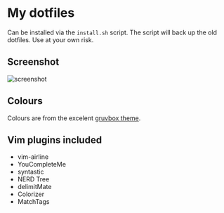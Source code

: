 # My dotfiles

Can be installed via the `install.sh` script. The script will back up the old dotfiles. Use at your own risk.

## Screenshot

![screenshot](https://raw.githubusercontent.com/Remedan/dotfiles/master/screenshot.png)

## Colours

Colours are from the excelent [gruvbox theme](https://github.com/morhetz/gruvbox).

## Vim plugins included

* vim-airline
* YouCompleteMe
* syntastic
* NERD Tree
* delimitMate
* Colorizer
* MatchTags

